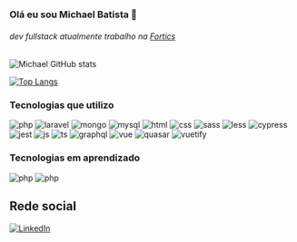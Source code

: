 ### Olá eu sou Michael Batista 🧑 
###### dev fullstack atualmente trabalho na <a href="https://www.fortics.com.br/">Fortics</a>

![Michael GitHub stats](https://github-readme-stats.vercel.app/api?username=MichaelB16&show_icons=true&theme=merko)

[![Top Langs](https://github-readme-stats.vercel.app/api/top-langs/?username=MichaelB16&layout=compact)](https://github.com/anuraghazra/github-readme-stats)


### Tecnologias que utilizo

<div>
    <a><img src="https://img.shields.io/badge/PHP-777BB4?style=for-the-badge&logo=php&logoColor=white" alt="php" /></a>
    <a><img src="https://img.shields.io/badge/Laravel-FF2D20?style=for-the-badge&logo=laravel&logoColor=white" alt="laravel" /></a>
    <a><img src="https://img.shields.io/badge/MongoDB-4EA94B?style=for-the-badge&logo=mongodb&logoColor=white" alt="mongo" /></a>
    <a><img src="https://img.shields.io/badge/MySQL-005C84?style=for-the-badge&logo=mysql&logoColor=white" alt="mysql" /></a>
    <a><img src="https://img.shields.io/badge/HTML5-E34F26?style=for-the-badge&logo=html5&logoColor=white" alt="html" /></a>
    <a><img src="https://img.shields.io/badge/CSS3-1572B6?style=for-the-badge&logo=css3&logoColor=white" alt="css" /></a>
    <a><img src="https://img.shields.io/badge/Sass-CC6699?style=for-the-badge&logo=sass&logoColor=white" alt="sass" /></a>
    <a><img src="https://img.shields.io/badge/less-2B4C80?style=for-the-badge&logo=less&logoColor=white" alt="less" /></a>
    <a><img src="https://img.shields.io/badge/-cypress-%23E5E5E5?style=for-the-badge&logo=cypress&logoColor=058a5e" alt="cypress" /></a>
    <a><img src="https://img.shields.io/badge/-jest-%23C21325?style=for-the-badge&logo=jest&logoColor=white" alt="jest" /></a>
    <a><img src="https://img.shields.io/badge/JavaScript-F7DF1E?style=for-the-badge&logo=javascript&logoColor=black" alt="js" /></a>
    <a><img src="https://img.shields.io/badge/TypeScript-007ACC?style=for-the-badge&logo=typescript&logoColor=white" alt="ts" /></a>
    <a><img src="https://img.shields.io/badge/-ApolloGraphQL-311C87?style=for-the-badge&logo=apollo-graphql" alt="graphql" /></a>
    <a><img src="https://img.shields.io/badge/Vue.js-35495E?style=for-the-badge&logo=vue.js&logoColor=4FC08D" alt="vue" /></a>
    <a><img src="https://img.shields.io/badge/Quasar-16B7FB?style=for-the-badge&logo=quasar&logoColor=black" alt="quasar" /></a>
    <a><img src="https://img.shields.io/badge/Vuetify-1867C0?style=for-the-badge&logo=vuetify&logoColor=AEDDFF" alt="vuetify" /></a>
</div>

### Tecnologias em aprendizado

<div>
 <a><img src="https://img.shields.io/badge/Dart-0175C2?style=for-the-badge&logo=dart&logoColor=white" alt="php" /></a>
 <a><img src="https://img.shields.io/badge/Flutter-02569B?style=for-the-badge&logo=flutter&logoColor=white" alt="php" /></a>
</div>

## Rede social

[![LinkedIn](https://img.shields.io/badge/LinkedIn-0077B5?style=for-the-badge&logo=linkedin&logoColor=white)]('https://www.linkedin.com/in/michael-batista-80575a121/')
